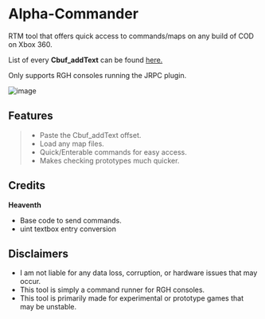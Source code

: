 # Alpha-Commander
RTM tool that offers quick access to commands/maps on any build of COD on Xbox 360.

List of every **Cbuf_addText** can be found [here.](https://github.com/eh-K/all-COD-Cbuf_addTexts)

Only supports RGH consoles running the JRPC plugin.

![image](etc/v1_05-image.png)

## Features

> - Paste the Cbuf_addText offset.
> - Load any map files.
> - Quick/Enterable commands for easy access.
> - Makes checking prototypes much quicker.

## Credits
**Heaventh** 
- Base code to send commands.
- uint textbox entry conversion

## Disclaimers
- I am not liable for any data loss, corruption, or hardware issues that may occur.
- This tool is simply a command runner for RGH consoles.
- This tool is primarily made for experimental or prototype games that may be unstable.
